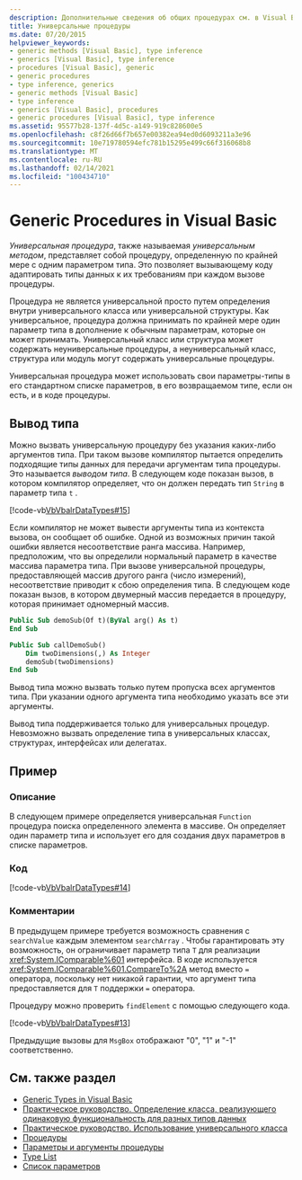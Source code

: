 ```yaml
---
description: Дополнительные сведения об общих процедурах см. в Visual Basic
title: Универсальные процедуры
ms.date: 07/20/2015
helpviewer_keywords:
- generic methods [Visual Basic], type inference
- generics [Visual Basic], type inference
- procedures [Visual Basic], generic
- generic procedures
- type inference, generics
- generic methods [Visual Basic]
- type inference
- generics [Visual Basic], procedures
- generic procedures [Visual Basic], type inference
ms.assetid: 95577b28-137f-4d5c-a149-919c828600e5
ms.openlocfilehash: c8f26d66f7b657e00382ea94ed0d6093211a3e96
ms.sourcegitcommit: 10e719780594efc781b15295e499c66f316068b8
ms.translationtype: MT
ms.contentlocale: ru-RU
ms.lasthandoff: 02/14/2021
ms.locfileid: "100434710"
---
```

# <a name="generic-procedures-in-visual-basic"></a>Generic Procedures in Visual Basic

*Универсальная процедура*, также называемая *универсальным методом*, представляет собой процедуру, определенную по крайней мере с одним параметром типа. Это позволяет вызывающему коду адаптировать типы данных к их требованиям при каждом вызове процедуры.  
  
 Процедура не является универсальной просто путем определения внутри универсального класса или универсальной структуры. Как универсальное, процедура должна принимать по крайней мере один параметр типа в дополнение к обычным параметрам, которые он может принимать. Универсальный класс или структура может содержать неуниверсальные процедуры, а неуниверсальный класс, структура или модуль могут содержать универсальные процедуры.  
  
 Универсальная процедура может использовать свои параметры-типы в его стандартном списке параметров, в его возвращаемом типе, если он есть, и в коде процедуры.  
  
## <a name="type-inference"></a>Вывод типа  

 Можно вызвать универсальную процедуру без указания каких-либо аргументов типа. При таком вызове компилятор пытается определить подходящие типы данных для передачи аргументам типа процедуры. Это называется *выводом типа*. В следующем коде показан вызов, в котором компилятор определяет, что он должен передать тип `String` в параметр типа `t` .  
  
 [!code-vb[VbVbalrDataTypes#15](~/samples/snippets/visualbasic/VS_Snippets_VBCSharp/VbVbalrDataTypes/VB/Class1.vb#15)]  
  
 Если компилятор не может вывести аргументы типа из контекста вызова, он сообщает об ошибке. Одной из возможных причин такой ошибки является несоответствие ранга массива. Например, предположим, что вы определили нормальный параметр в качестве массива параметра типа. При вызове универсальной процедуры, предоставляющей массив другого ранга (число измерений), несоответствие приводит к сбою определения типа. В следующем коде показан вызов, в котором двумерный массив передается в процедуру, которая принимает одномерный массив.  
  
```vb  
Public Sub demoSub(Of t)(ByVal arg() As t)
End Sub

Public Sub callDemoSub()
    Dim twoDimensions(,) As Integer
    demoSub(twoDimensions)
End Sub
```
  
 Вывод типа можно вызвать только путем пропуска всех аргументов типа. При указании одного аргумента типа необходимо указать все эти аргументы.  
  
 Вывод типа поддерживается только для универсальных процедур. Невозможно вызвать определение типа в универсальных классах, структурах, интерфейсах или делегатах.  
  
## <a name="example"></a>Пример  
  
### <a name="description"></a>Описание  

 В следующем примере определяется универсальная `Function` процедура поиска определенного элемента в массиве. Он определяет один параметр типа и использует его для создания двух параметров в списке параметров.  
  
### <a name="code"></a>Код  

 [!code-vb[VbVbalrDataTypes#14](~/samples/snippets/visualbasic/VS_Snippets_VBCSharp/VbVbalrDataTypes/VB/Class1.vb#14)]  
  
### <a name="comments"></a>Комментарии  

 В предыдущем примере требуется возможность сравнения с `searchValue` каждым элементом `searchArray` . Чтобы гарантировать эту возможность, он ограничивает параметр типа `T` для реализации <xref:System.IComparable%601> интерфейса. В коде используется <xref:System.IComparable%601.CompareTo%2A> метод вместо `=` оператора, поскольку нет никакой гарантии, что аргумент типа предоставляется для `T` поддержки `=` оператора.  
  
 Процедуру можно проверить `findElement` с помощью следующего кода.  
  
 [!code-vb[VbVbalrDataTypes#13](~/samples/snippets/visualbasic/VS_Snippets_VBCSharp/VbVbalrDataTypes/VB/Class1.vb#13)]  
  
 Предыдущие вызовы для `MsgBox` отображают "0", "1" и "-1" соответственно.  
  
## <a name="see-also"></a>См. также раздел

- [Generic Types in Visual Basic](generic-types.md)
- [Практическое руководство. Определение класса, реализующего одинаковую функциональность для разных типов данных](how-to-define-a-class-that-can-provide-identical-functionality.md)
- [Практическое руководство. Использование универсального класса](how-to-use-a-generic-class.md)
- [Процедуры](../procedures/index.md)
- [Параметры и аргументы процедуры](../procedures/procedure-parameters-and-arguments.md)
- [Type List](../../../language-reference/statements/type-list.md)
- [Список параметров](../../../language-reference/statements/parameter-list.md)
